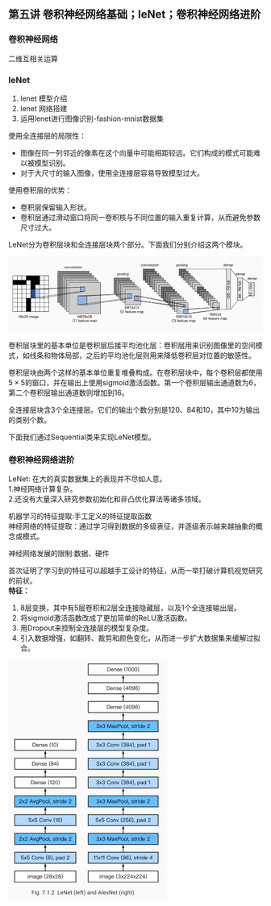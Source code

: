 ## 第五讲 卷积神经网络基础；leNet；卷积神经网络进阶

### 卷积神经网络

二维互相关运算

### leNet

1. lenet 模型介绍
2. lenet 网络搭建
3. 运用lenet进行图像识别-fashion-mnist数据集

使用全连接层的局限性：

- 图像在同一列邻近的像素在这个向量中可能相距较远。它们构成的模式可能难以被模型识别。
- 对于大尺寸的输入图像，使用全连接层容易导致模型过大。

使用卷积层的优势：

- 卷积层保留输入形状。
- 卷积层通过滑动窗口将同一卷积核与不同位置的输入重复计算，从而避免参数尺寸过大。

LeNet分为卷积层块和全连接层块两个部分。下面我们分别介绍这两个模块。

![Image Name](image/q5ndwsmsao.png)


卷积层块里的基本单位是卷积层后接平均池化层：卷积层用来识别图像里的空间模式，如线条和物体局部，之后的平均池化层则用来降低卷积层对位置的敏感性。

卷积层块由两个这样的基本单位重复堆叠构成。在卷积层块中，每个卷积层都使用$5 \times 5$的窗口，并在输出上使用sigmoid激活函数。第一个卷积层输出通道数为6，第二个卷积层输出通道数则增加到16。

全连接层块含3个全连接层。它们的输出个数分别是120、84和10，其中10为输出的类别个数。

下面我们通过Sequential类来实现LeNet模型。

### 卷积神经网络进阶

LeNet:  在大的真实数据集上的表现并不尽如⼈意。     
1.神经网络计算复杂。  
2.还没有⼤量深⼊研究参数初始化和⾮凸优化算法等诸多领域。  

机器学习的特征提取:手工定义的特征提取函数  
神经网络的特征提取：通过学习得到数据的多级表征，并逐级表⽰越来越抽象的概念或模式。  

神经网络发展的限制:数据、硬件

首次证明了学习到的特征可以超越⼿⼯设计的特征，从而⼀举打破计算机视觉研究的前状。   
**特征：**
1. 8层变换，其中有5层卷积和2层全连接隐藏层，以及1个全连接输出层。
2. 将sigmoid激活函数改成了更加简单的ReLU激活函数。
3. 用Dropout来控制全连接层的模型复杂度。
4. 引入数据增强，如翻转、裁剪和颜色变化，从而进一步扩大数据集来缓解过拟合。

![Image Name](image/q5kv4gpx88.png)